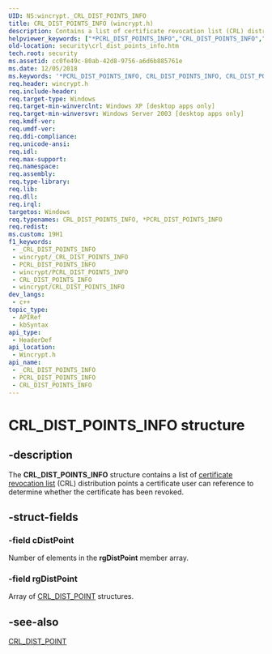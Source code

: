 ```yaml
---
UID: NS:wincrypt._CRL_DIST_POINTS_INFO
title: CRL_DIST_POINTS_INFO (wincrypt.h)
description: Contains a list of certificate revocation list (CRL) distribution points a certificate user can reference to determine whether the certificate has been revoked.
helpviewer_keywords: ["*PCRL_DIST_POINTS_INFO","CRL_DIST_POINTS_INFO","CRL_DIST_POINTS_INFO structure [Security]","PCRL_DIST_POINTS_INFO","PCRL_DIST_POINTS_INFO structure pointer [Security]","_crypto2_crl_dist_points_info","security.crl_dist_points_info","wincrypt/CRL_DIST_POINTS_INFO","wincrypt/PCRL_DIST_POINTS_INFO"]
old-location: security\crl_dist_points_info.htm
tech.root: security
ms.assetid: cc0fe49c-80ab-42d8-9756-a6d6b885761e
ms.date: 12/05/2018
ms.keywords: '*PCRL_DIST_POINTS_INFO, CRL_DIST_POINTS_INFO, CRL_DIST_POINTS_INFO structure [Security], PCRL_DIST_POINTS_INFO, PCRL_DIST_POINTS_INFO structure pointer [Security], _crypto2_crl_dist_points_info, security.crl_dist_points_info, wincrypt/CRL_DIST_POINTS_INFO, wincrypt/PCRL_DIST_POINTS_INFO'
req.header: wincrypt.h
req.include-header: 
req.target-type: Windows
req.target-min-winverclnt: Windows XP [desktop apps only]
req.target-min-winversvr: Windows Server 2003 [desktop apps only]
req.kmdf-ver: 
req.umdf-ver: 
req.ddi-compliance: 
req.unicode-ansi: 
req.idl: 
req.max-support: 
req.namespace: 
req.assembly: 
req.type-library: 
req.lib: 
req.dll: 
req.irql: 
targetos: Windows
req.typenames: CRL_DIST_POINTS_INFO, *PCRL_DIST_POINTS_INFO
req.redist: 
ms.custom: 19H1
f1_keywords:
 - _CRL_DIST_POINTS_INFO
 - wincrypt/_CRL_DIST_POINTS_INFO
 - PCRL_DIST_POINTS_INFO
 - wincrypt/PCRL_DIST_POINTS_INFO
 - CRL_DIST_POINTS_INFO
 - wincrypt/CRL_DIST_POINTS_INFO
dev_langs:
 - c++
topic_type:
 - APIRef
 - kbSyntax
api_type:
 - HeaderDef
api_location:
 - Wincrypt.h
api_name:
 - _CRL_DIST_POINTS_INFO
 - PCRL_DIST_POINTS_INFO
 - CRL_DIST_POINTS_INFO
---
```


# CRL_DIST_POINTS_INFO structure


## -description

The <b>CRL_DIST_POINTS_INFO</b> structure contains a list of <a href="/windows/desktop/SecGloss/c-gly">certificate revocation list</a> (CRL) distribution points a certificate user can reference to determine whether the certificate has been revoked.

## -struct-fields

### -field cDistPoint

Number of elements in the <b>rgDistPoint</b> member array.

### -field rgDistPoint

Array of 
<a href="/windows/desktop/api/wincrypt/ns-wincrypt-crl_dist_point">CRL_DIST_POINT</a> structures.

## -see-also

<a href="/windows/desktop/api/wincrypt/ns-wincrypt-crl_dist_point">CRL_DIST_POINT</a>


